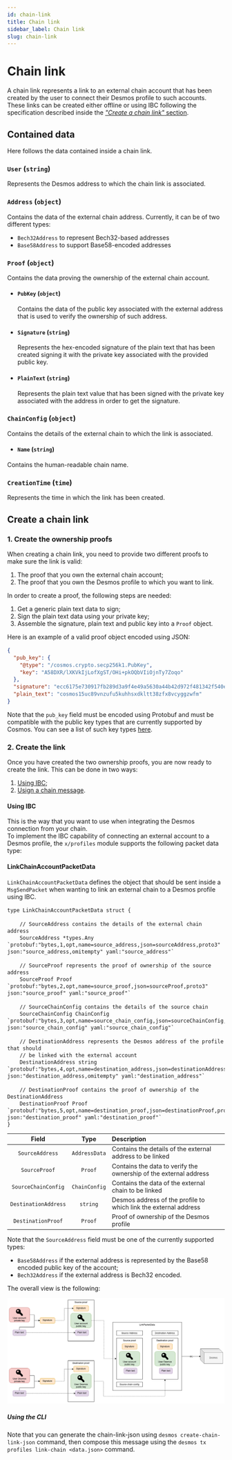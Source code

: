 ```yaml
---
id: chain-link
title: Chain link
sidebar_label: Chain link
slug: chain-link
---
```


# Chain link
A chain link represents a link to an external chain account that has been created by the user to connect their Desmos 
profile to such accounts. These links can be created either offline or using IBC following the specification 
described inside the [_"Create a chain link"_ section](#create-a-chain-link). 

## Contained data
Here follows the data contained inside a chain link. 

### `User` (`string`)
Represents the Desmos address to which the chain link is associated.

### `Address` (`object`)
Contains the data of the external chain address. Currently, it can be of two different types: 

- `Bech32Address` to represent Bech32-based addresses
- `Base58Address` to support Base58-encoded addresses

### `Proof` (`object`)
Contains the data proving the ownership of the external chain account. 

- #### `PubKey` (`object`)
  Contains the data of the public key associated with the external address that is used to verify the ownership of such address.

- #### `Signature` (`string`)
  Represents the hex-encoded signature of the plain text that has been created signing it with the private key associated with the provided public key. 

- #### `PlainText` (`string`)
  Represents the plain text value that has been signed with the private key associated with the address in order to get the signature. 

### `ChainConfig` (`object`)
Contains the details of the external chain to which the link is associated. 

 - #### `Name` (`string`)
Contains the human-readable chain name. 

### `CreationTime` (`time`)
Represents the time in which the link has been created.

## Create a chain link
### 1. Create the ownership proofs
When creating a chain link, you need to provide two different proofs to make sure the link is valid:

1. The proof that you own the external chain account;
2. The proof that you own the Desmos profile to which you want to link.

In order to create a proof, the following steps are needed: 

1. Get a generic plain text data to sign;
2. Sign the plain text data using your private key; 
3. Assemble the signature, plain text and public key into a `Proof` object. 

Here is an example of a valid proof object encoded using JSON: 
```json
{
  "pub_key": {
    "@type": "/cosmos.crypto.secp256k1.PubKey",
    "key": "A58DXR/lXKVkIjLofXgST/OHi+pkOQbVIiOjnTy7Zoqo"
  },
  "signature": "ecc6175e730917fb289d3a9f4e49a5630a44b42d972f481342f540e09def2ec5169780d85c4e060d52cc3ffb3d677745a4d56cd385760735bc6db0f1816713be",
  "plain_text": "cosmos15uc89vnzufu5kuhhsxdkltt38zfx8vcyggzwfm"
}
```

Note that the `pub_key` field must be encoded using Protobuf and must be compatible with the public key types that are currently supported by Cosmos. 
You can see a list of such key types [here](https://github.com/cosmos/cosmos-sdk/tree/master/proto/cosmos/crypto).

### 2. Create the link
Once you have created the two ownership proofs, you are now ready to create the link. This can be done in two ways: 
1. [Using IBC](#using-ibc);
2. [Usign a chain message](#using-chain-message).

#### Using IBC
This is the way that you want to use when integrating the Desmos connection from your chain.  
To implement the IBC capability of connecting an external account to a Desmos profile, 
the `x/profiles` module supports the following packet data type: 

#### LinkChainAccountPacketData
`LinkChainAccountPacketData` defines the object that should be sent inside a
`MsgSendPacket` when wanting to link an external chain to a Desmos profile
using IBC.

```golang
type LinkChainAccountPacketData struct {

    // SourceAddress contains the details of the external chain address
    SourceAddress *types.Any `protobuf:"bytes,1,opt,name=source_address,json=sourceAddress,proto3" json:"source_address,omitempty" yaml:"source_address"`
    
    // SourceProof represents the proof of ownership of the source address
    SourceProof Proof `protobuf:"bytes,2,opt,name=source_proof,json=sourceProof,proto3" json:"source_proof" yaml:"source_proof"`
    
    // SourceChainConfig contains the details of the source chain
    SourceChainConfig ChainConfig `protobuf:"bytes,3,opt,name=source_chain_config,json=sourceChainConfig,proto3" json:"source_chain_config" yaml:"source_chain_config"`
    
    // DestinationAddress represents the Desmos address of the profile that should
    // be linked with the external account
    DestinationAddress string `protobuf:"bytes,4,opt,name=destination_address,json=destinationAddress,proto3" json:"destination_address,omitempty" yaml:"destination_address"`
    
    // DestinationProof contains the proof of ownership of the DestinationAddress
    DestinationProof Proof `protobuf:"bytes,5,opt,name=destination_proof,json=destinationProof,proto3" json:"destination_proof" yaml:"destination_proof"`
}
```

| Field | Type | Description |
| :----: | :-----: | :------ |
| `SourceAddress` | `AddressData` | Contains the details of the external address to be linked |
| `SourceProof` | `Proof` | Contains the data to verify the ownership of the external address |
| `SourceChainConfig` | `ChainConfig` | Contains the data of the external chain to be linked |
| `DestinationAddress` | `string` | Desmos address of the profile to which link the external address |
| `DestinationProof` | `Proof` | Proof of ownership of the Desmos profile | 

Note that the `SourceAddress` field must be one of the currently supported types: 
- `Base58Address` if the external address is represented by the Base58 encoded public key of the account;
- `Bech32Address` if the external address is Bech32 encoded.

The overall view is the following:

![chain-link-ibc](../../../../static/assets/desmos-chain-link-ibc.png)

##### Using the CLI
Note that you can generate the chain-link-json using `desmos create-chain-link-json` command,
then compose this message using the `desmos tx profiles link-chain <data.json>` command. 